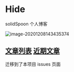 # Hide

solidSpoon 个人博客

![image-20201208143435374](https://ced-md-picture.oss-cn-beijing.aliyuncs.com/img/20201208143435.png)

## [文章列表](https://github.com/solidSpoon/solidSpoon.github.io/blob/master/contents.md) [近期文章](https://github.com/solidSpoon/solidSpoon.github.io/issues)

迁移到了本项目 issues 页面
